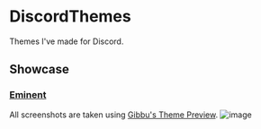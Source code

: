 # DiscordThemes
Themes I've made for Discord.

## Showcase
### [Eminent](https://github.com/a7xuma/DiscordThemes/tree/main/Eminent)
All screenshots are taken using [Gibbu's Theme Preview](https://gibbu.github.io/ThemePreview/).
![image](https://github.com/a7xuma/DiscordThemes/assets/134719150/a8bc6d83-550f-4829-ba27-75685961f1b7)
